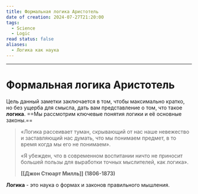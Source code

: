 ```yaml
---
title: Формальная логика Аристотель
date of creation: 2024-07-27T21:20:00
tags:
  - Science
  - Logic
read status: false
aliases:
  - Логика как наука
---
```

---
# Формальная логика Аристотель

Цель данный заметки заключается в том, чтобы максимально кратко, но без ущерба для смысла, дать вам представление о том, что такое **логика**. ==Мы рассмотрим ключевые понятия логики и её основные законы.==

>«Логика рассеивает туман, скрывающий от нас наше невежество и заставляющий нас думать, что мы понимаем предмет, в то время когда мы его не понимаем».
>
>«Я убежден, что в современном воспитании ничто не приносит большей пользы для выработки точных мыслителей, как логика».
>
>**[[Джон Стюарт Милль]]**
>**(1806-1873)**

**Логика** - это наука о формах и законов правильного мышления.